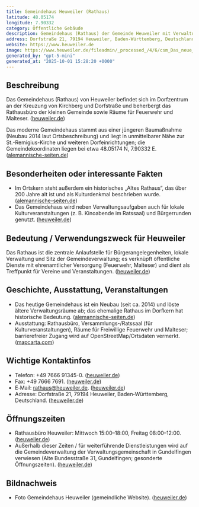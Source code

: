 ```yaml
---
title: Gemeindehaus Heuweiler (Rathaus)
latitude: 48.05174
longitude: 7.90332
category: Öffentliche Gebäude
description: Gemeindehaus (Rathaus) der Gemeinde Heuweiler mit Verwaltungsbüro, Feuerwehr und Malteser, gelegen in der Dorfstraße 21.
address: Dorfstraße 21, 79194 Heuweiler, Baden-Württemberg, Deutschland
website: https://www.heuweiler.de
image: https://www.heuweiler.de/fileadmin/_processed_/4/6/csm_Das_neue_Gemeindehaus_c296224baf.jpg
generated_by: "gpt-5-mini"
generated_at: "2025-10-01 15:28:20 +0000"
---
```


## Beschreibung
Das Gemeindehaus (Rathaus) von Heuweiler befindet sich im Dorfzentrum an der Kreuzung von Kirchberg und Dorfstraße und beherbergt das Rathausbüro der kleinen Gemeinde sowie Räume für Feuerwehr und Malteser. ([heuweiler.de](https://www.heuweiler.de/buerger-rathaus/verwaltung/kontakt-oeffnungszeiten))

Das moderne Gemeindehaus stammt aus einer jüngeren Baumaßnahme (Neubau 2014 laut Ortsbeschreibung) und liegt in unmittelbarer Nähe zur St.-Remigius-Kirche und weiteren Dorfeinrichtungen; die Gemeindekoordinaten liegen bei etwa 48.05174 N, 7.90332 E. ([alemannische-seiten.de](https://www.alemannische-seiten.de/deutschland/heuweiler_rathaus-heuweiler.php?utm_source=openai))

## Besonderheiten oder interessante Fakten
- Im Ortskern steht außerdem ein historisches „Altes Rathaus“, das über 200 Jahre alt ist und als Kulturdenkmal beschrieben wurde. ([alemannische-seiten.de](https://www.alemannische-seiten.de/deutschland/heuweiler_rathaus-heuweiler.php?utm_source=openai))  
- Das Gemeindehaus wird neben Verwaltungsaufgaben auch für lokale Kulturveranstaltungen (z. B. Kinoabende im Ratssaal) und Bürgerrunden genutzt. ([heuweiler.de](https://www.heuweiler.de/buerger-rathaus/buergerrunde-heuweiler/unsere-arbeitsgruppen?utm_source=openai))

## Bedeutung / Verwendungszweck für Heuweiler
Das Rathaus ist die zentrale Anlaufstelle für Bürgerangelegenheiten, lokale Verwaltung und Sitz der Gemeindeverwaltung; es verknüpft öffentliche Dienste mit ehrenamtlicher Versorgung (Feuerwehr, Malteser) und dient als Treffpunkt für Vereine und Veranstaltungen. ([heuweiler.de](https://www.heuweiler.de/buerger-rathaus/verwaltung/kontakt-oeffnungszeiten))

## Geschichte, Ausstattung, Veranstaltungen
- Das heutige Gemeindehaus ist ein Neubau (seit ca. 2014) und löste ältere Verwaltungsräume ab; das ehemalige Rathaus im Dorfkern hat historische Bedeutung. ([alemannische-seiten.de](https://www.alemannische-seiten.de/deutschland/heuweiler_rathaus-heuweiler.php?utm_source=openai))  
- Ausstattung: Rathausbüro, Versammlungs-/Ratssaal (für Kulturveranstaltungen), Räume für Freiwillige Feuerwehr und Malteser; barrierefreier Zugang wird auf OpenStreetMap/Ortsdaten vermerkt. ([mapcarta.com](https://mapcarta.com/de/W90316460?utm_source=openai))

## Wichtige Kontaktinfos
- Telefon: +49 7666 91345-0. ([heuweiler.de](https://www.heuweiler.de/buerger-rathaus/verwaltung/kontakt-oeffnungszeiten))  
- Fax: +49 7666 7691. ([heuweiler.de](https://www.heuweiler.de/buerger-rathaus/verwaltung/kontakt-oeffnungszeiten))  
- E‑Mail: rathaus@heuweiler.de. ([heuweiler.de](https://www.heuweiler.de/buerger-rathaus/verwaltung/kontakt-oeffnungszeiten))  
- Adresse: Dorfstraße 21, 79194 Heuweiler, Baden‑Württemberg, Deutschland. ([heuweiler.de](https://www.heuweiler.de/buerger-rathaus/verwaltung/kontakt-oeffnungszeiten))

## Öffnungszeiten
- Rathausbüro Heuweiler: Mittwoch 15:00–18:00, Freitag 08:00–12:00. ([heuweiler.de](https://www.heuweiler.de/buerger-rathaus/verwaltung/kontakt-oeffnungszeiten))  
- Außerhalb dieser Zeiten / für weiterführende Dienstleistungen wird auf die Gemeindeverwaltung der Verwaltungsgemeinschaft in Gundelfingen verwiesen (Alte Bundesstraße 31, Gundelfingen; gesonderte Öffnungszeiten). ([heuweiler.de](https://www.heuweiler.de/buerger-rathaus/verwaltung/kontakt-oeffnungszeiten))

## Bildnachweis
- Foto Gemeindehaus Heuweiler (gemeindliche Website). ([heuweiler.de](https://www.heuweiler.de/fileadmin/_processed_/4/6/csm_Das_neue_Gemeindehaus_c296224baf.jpg))